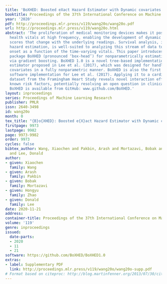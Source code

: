 ```yaml
---
title: 'BoXHED: Boosted eXact Hazard Estimator with Dynamic covariates'
booktitle: Proceedings of the 37th International Conference on Machine Learning
year: '2020'
pdf: http://proceedings.mlr.press/v119/wang20o/wang20o.pdf
url: http://proceedings.mlr.press/v119/wang20o.html
abstract: 'The proliferation of medical monitoring devices makes it possible to track
  health vitals at high frequency, enabling the development of dynamic health risk
  scores that change with the underlying readings. Survival analysis, in particular
  hazard estimation, is well-suited to analyzing this stream of data to predict disease
  onset as a function of the time-varying vitals. This paper introduces the software
  package BoXHED (pronounced ‘box-head’) for nonparametrically estimating hazard functions
  via gradient boosting. BoXHED 1.0 is a novel tree-based implementation of the generic
  estimator proposed in Lee et al. (2017), which was designed for handling time-dependent
  covariates in a fully nonparametric manner. BoXHED is also the first publicly available
  software implementation for Lee et al. (2017). Applying it to a cardiovascular disease
  dataset from the Framingham Heart Study reveals novel interaction effects among
  known risk factors, potentially resolving an open question in clinical literature.
  BoXHED is available from GitHub: www.github.com/BoXHED.'
layout: inproceedings
series: Proceedings of Machine Learning Research
publisher: PMLR
issn: 2640-3498
id: wang20o
month: 0
tex_title: "{B}o{XHED}: Boosted e{X}act Hazard Estimator with Dynamic covariates"
firstpage: 9973
lastpage: 9982
page: 9973-9982
order: 9973
cycles: false
bibtex_author: Wang, Xiaochen and Pakbin, Arash and Mortazavi, Bobak and Zhao, Hongyu
  and Lee, Donald
author:
- given: Xiaochen
  family: Wang
- given: Arash
  family: Pakbin
- given: Bobak
  family: Mortazavi
- given: Hongyu
  family: Zhao
- given: Donald
  family: Lee
date: 2020-11-21
address: 
container-title: Proceedings of the 37th International Conference on Machine Learning
volume: '119'
genre: inproceedings
issued:
  date-parts:
  - 2020
  - 11
  - 21
software: https://github.com/BoXHED/BoXHED1.0
extras:
- label: Supplementary PDF
  link: http://proceedings.mlr.press/v119/wang20o/wang20o-supp.pdf
# Format based on citeproc: http://blog.martinfenner.org/2013/07/30/citeproc-yaml-for-bibliographies/
---
```

